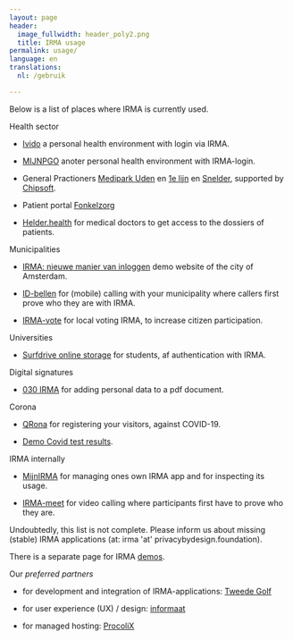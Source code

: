 ```yaml
---
layout: page
header:
  image_fullwidth: header_poly2.png
  title: IRMA usage
permalink: usage/
language: en
translations:
  nl: /gebruik

---
```


Below is a list of places where IRMA is currently used.

Health sector
  * [Ivido](https://platform.ivido.nl/) a personal health environment with
    login via IRMA.

  * [MIJNPGO](https://mijnpgo.org/) anoter personal health environment
    with IRMA-login.

  * General Practioners [Medipark Uden](https://medipark.hix365.nl/)
    en [1e
    lijn](https://1elijn.praktijkinfo.nl/onlinepatientomgeving/) en
    [Snelder](https://mijn.huisartsenpraktijksnelder.nl/), supported
    by [Chipsoft](https://www.chipsoft.nl).

  * Patient portal [Fonkelzorg](https://fonkelzorg.nl/patientenportaal/)

  * [Helder.health](https://helder.health/) for medical doctors to
    get access to the dossiers of patients.

Municipalities
  * [IRMA: nieuwe manier van
    inloggen](https://www.amsterdam.nl/innovatie/digitalisering-technologie/irma-nieuwe-manier-inloggen/) demo website of the city of Amsterdam.

  * [ID-bellen](https://www.idbellen.nl/) for (mobile) calling with your
    municipality where callers first prove who they are with IRMA.

  * [IRMA-vote](https://www.ru.nl/ihub/research/research-projects/irma-vote/)
    for local voting IRMA, to increase citizen participation.

Universities
  * [Surfdrive online
    storage](https://www.surf.nl/en/news/pilot-surfdrive-for-students)
    for students, af authentication with IRMA.

Digital signatures
  * [030 IRMA](https://www.030irma.nl/) for adding personal data to a
    pdf document.

Corona
  * [QRona](https://qrona.info/) for registering your visitors, against
    COVID-19.

  * [Demo Covid test results](https://demo.irma.dev/).

IRMA internally
  * [MijnIRMA](https://privacybydesign.foundation/mijnirma/) for
    managing ones own IRMA app and for inspecting its usage.

  * [IRMA-meet](https://irma-meet.nl/) for video calling where 
    participants first have to prove who they are.

Undoubtedly, this list is not complete. Please inform us about missing
(stable) IRMA applications (at: irma 'at' privacybydesign.foundation).

There is a separate page for IRMA [demos](/demo-en).

Our *preferred partners* 

* for development and integration of IRMA-applications: [Tweede
  Golf](https://tweedegolf.nl/)

* for user experience (UX) / design: [informaat](https://informaat.nl/en)

* for managed hosting: [ProcoliX](https://www.procolix.com/)

